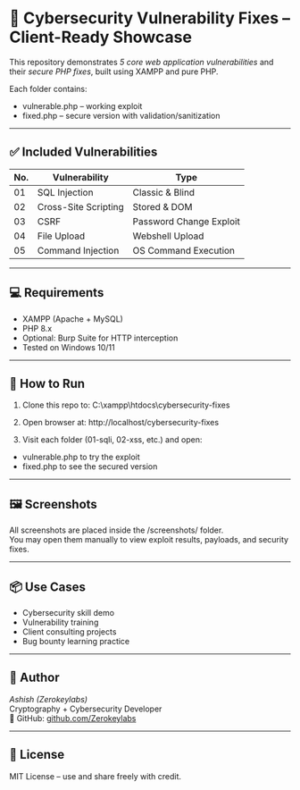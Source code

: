 # 🔐 Cybersecurity Vulnerability Fixes – Client-Ready Showcase

This repository demonstrates *5 core web application vulnerabilities* and their *secure PHP fixes*, built using XAMPP and pure PHP.

Each folder contains:
- vulnerable.php – working exploit
- fixed.php – secure version with validation/sanitization

---

## ✅ Included Vulnerabilities

| No. | Vulnerability        | Type                         |
|-----|----------------------|------------------------------|
| 01  | SQL Injection        | Classic & Blind              |
| 02  | Cross-Site Scripting | Stored & DOM                 |
| 03  | CSRF                 | Password Change Exploit      |
| 04  | File Upload          | Webshell Upload              |
| 05  | Command Injection    | OS Command Execution         |

---

## 💻 Requirements

- XAMPP (Apache + MySQL)
- PHP 8.x
- Optional: Burp Suite for HTTP interception
- Tested on Windows 10/11

---

## 🚀 How to Run

1. Clone this repo to:
C:\xampp\htdocs\cybersecurity-fixes

2. Open browser at:
http://localhost/cybersecurity-fixes

3. Visit each folder (01-sqli, 02-xss, etc.) and open:
- vulnerable.php to try the exploit
- fixed.php to see the secured version

---

## 🖼 Screenshots

All screenshots are placed inside the /screenshots/ folder.  
You may open them manually to view exploit results, payloads, and security fixes.

---

## 📦 Use Cases

- Cybersecurity skill demo
- Vulnerability training
- Client consulting projects
- Bug bounty learning practice

---

## 👤 Author

*Ashish (Zerokeylabs)*  
Cryptography + Cybersecurity Developer  
🔗 GitHub: [github.com/Zerokeylabs](https://github.com/Zerokeylabs)

---

## 📜 License

MIT License – use and share freely with credit.